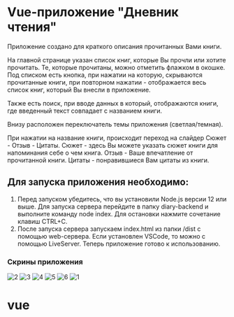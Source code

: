 # Vue-приложение "Дневник чтения" 

Приложение создано для краткого описания прочитанных Вами книги. 

На главной странице указан список книг, которые Вы прочли или хотите прочитать. Те, которые прочитаны, можно отметить флажком в окошке.
Под списком есть кнопка, при нажатии на которую, скрываются прочитанные книги, при повторном нажатии - отображается весь список книг, который Вы внесли в приложение.

Также есть поиск, при вводе данных в который, отображаются книги, где введенный текст совпадает с названием книги.

Внизу расположен переключатель темы приложения (светлая/темная).

При нажатии на название книги, происходит переход на слайдер Сюжет - Отзыв - Цитаты.
Сюжет - здесь Вы можете указать сюжет книги для напоминания себе о чем книга.
Отзыв - Ваше впечатление от прочитанной книги.
Цитаты - понравившиеся Вам цитаты из книги. 


## Для запуска приложения необходимо:

1. Перед запуском убедитесь, что вы установили Node.js версии 12 или выше. Для запуска сервера перейдите в папку diary-backend и выполните команду node index. Для остановки нажмите сочетание клавиш CTRL+C.
2. После запуска сервера запускаем index.html из папки /dist c помощью web-сервера. Если установлен VSCode, то можно с помощью LiveServer. Теперь приложение готово к использованию.

### Скрины приложения

![2](https://user-images.githubusercontent.com/67797888/218331506-a08c487a-a229-4777-b5ce-19caf57b3bab.jpg)
![3](https://user-images.githubusercontent.com/67797888/218331508-02c01703-5c89-4c8d-b9cd-a19148e4e94d.jpg)
![4](https://user-images.githubusercontent.com/67797888/218331510-dd2af056-7ce9-4dea-85e6-b229c3e02ca6.jpg)
![5](https://user-images.githubusercontent.com/67797888/218331511-c925e5ff-15f5-4c29-a723-ffb2633c0143.jpg)
![6](https://user-images.githubusercontent.com/67797888/218331512-e847db84-8ee3-4750-aa57-843f6eeed698.jpg)
![1](https://user-images.githubusercontent.com/67797888/218331504-1261fa68-c8d1-4aa0-b3c1-bd5bb735d705.jpg)
# vue

